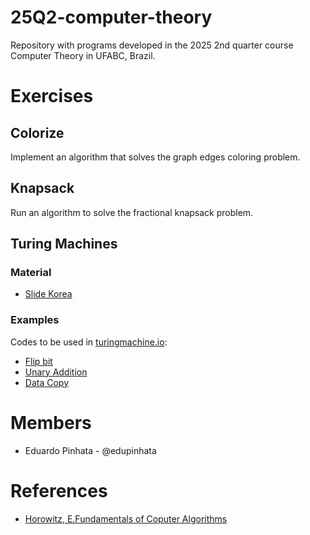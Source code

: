# 25Q2-computer-theory
Repository with programs developed in the 2025 2nd quarter course Computer Theory in UFABC, Brazil.

# Exercises

## Colorize

Implement an algorithm that solves the graph edges coloring problem.

## Knapsack

Run an algorithm to solve the fractional knapsack problem.

## Turing Machines

### Material
- [Slide Korea](https://plrg.korea.ac.kr/courses/cose215/2023_1/slides/lec22.pdf)

### Examples
Codes to be used in [turingmachine.io](https://turingmachine.io/):

- [Flip bit](turingmachine.io/?import-gist=2130004aff34539c5479aeb2d68f5cc0)
- [Unary Addition](turingmachine.io/?import-gist=54cd039a64e4353dc1fc183f9fd17e94)
- [Data Copy](turingmachine.io/?import-gist=18c38c25863220888c09640ad825e1d2)

# Members
- Eduardo Pinhata - @edupinhata

# References
- [Horowitz, E.Fundamentals of Coputer Algorithms](https://kailash392.wordpress.com/wp-content/uploads/2019/02/fundamentalsof-computer-algorithms-by-ellis-horowitz.pdf)
